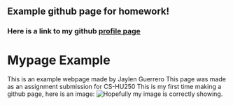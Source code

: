 
## Example github page for homework!
### Here is a link to my github [profile page](https://github.com/jaylen-guerrero)
# Mypage Example
This is an example webpage made by Jaylen Guerrero
This page was made as an assignment submission for CS-HU250
This is my first time making a github page, here is an image: ![Hopefully my image is correctly showing.](https://www.google.com/url?sa=i&url=https%3A%2F%2Fwww.bbcearth.com%2Fnews%2Fthe-secret-lives-of-baby-sharks&psig=AOvVaw2rf_SRG7nR7Cb1Azu8JPX4&ust=1726618103123000&source=images&cd=vfe&opi=89978449&ved=0CBQQjRxqFwoTCOiRp-jXyIgDFQAAAAAdAAAAABAE)
